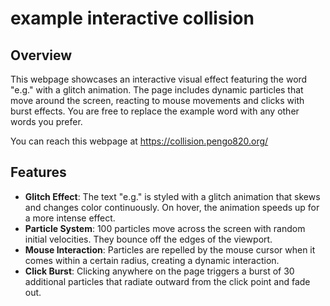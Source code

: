 # example interactive collision
## Overview

This webpage showcases an interactive visual effect featuring the word "e.g." with a glitch animation. The page includes dynamic particles that move around the screen, reacting to mouse movements and clicks with burst effects. You are free to replace the example word with any other words you prefer.

You can reach this webpage at https://collision.pengo820.org/

## Features

- **Glitch Effect**: The text "e.g." is styled with a glitch animation that skews and changes color continuously. On hover, the animation speeds up for a more intense effect.
- **Particle System**: 100 particles move across the screen with random initial velocities. They bounce off the edges of the viewport.
- **Mouse Interaction**: Particles are repelled by the mouse cursor when it comes within a certain radius, creating a dynamic interaction.
- **Click Burst**: Clicking anywhere on the page triggers a burst of 30 additional particles that radiate outward from the click point and fade out.
